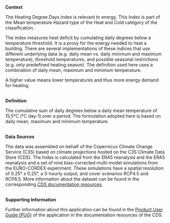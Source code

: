 <br />**Context**

The Heating Degree Days index is relevant to energy. This Index is part of the Mean temperature Hazard type of the Heat and Cold category of the classification.

The index measures heat deficit by cumulating daily degrees below a temperature threshold. It is a proxy for the energy needed to heat a building. There are several implementations of these indices that use different underlying data (e.g. daily mean vs. daily minimum and maximum temperature), threshold temperatures, and possible seasonal restrictions (e.g. only predefined heating season). The definition used here uses a combination of daily mean, maximum and minimum temperature.

A higher value means lower temperatures and thus more energy demand for heating.

<br />**Definition**

The cumulative sum of daily degrees below a daily mean temperature of 15,5°C (°C day-1) over a period. The formulation adopted here is based on daily mean, maximum and minimum temperature.

<br />**Data Sources**

The data was assembled on behalf of the Copernicus Climate Change Service (C3S) based on climate projections hosted on the C3S Climate Data Store (CDS). The Index is calculated from the ERA5 reanalysis and the ERA5 reanalysis and a set of nine bias-corrected multi-model simulations from the EURO-CORDEX experiment. These simulations have a spatial resolution of 0.25° x 0.25°, a 3-hourly output, and cover scenarios RCP4.5 and RCP8.5. More information about the dataset can be found in the corresponding [CDS documentation resources](https://cds.climate.copernicus.eu/cdsapp#!/dataset/sis-energy-derived-projections).

<br />**Supporting Information**

Further information about this application can be found in the [Product User Guide (PUG)](https://datastore.copernicus-climate.eu/documents/ecde/3-ecde-app-heating-degree-days-v1.0.pdf) of the application in the documentation resources of the CDS.
